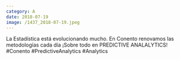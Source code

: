 ```yaml
--- 
category: A 
date: 2018-07-19 
image: /1437_2018-07-19.jpeg 
--- 
```


La Estadística está evolucionando mucho. En Conento renovamos las metodologías cada día ¡Sobre todo en PREDICTIVE ANALALYTICS! #Conento #PredictiveAnalytics #Analytics